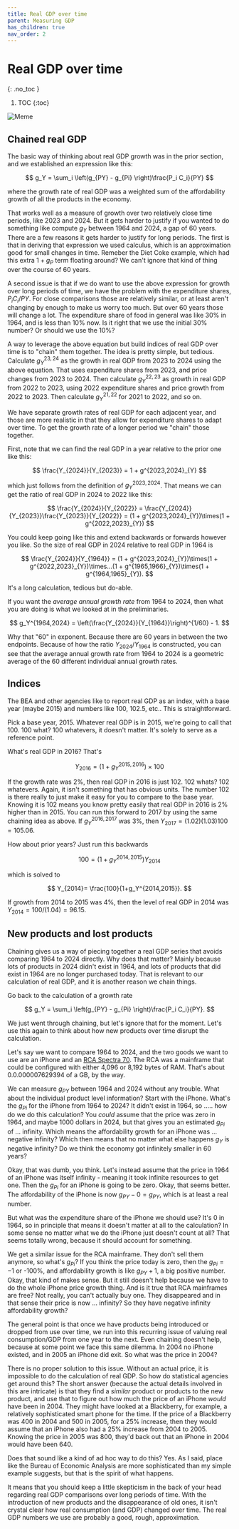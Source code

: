 ```yaml
---
title: Real GDP over time
parent: Measuring GDP
has_children: true
nav_order: 2
---
```


# Real GDP over time
{: .no_toc }

1. TOC 
{:toc}

![Meme](meme_infinite.png)

## Chained real GDP
The basic way of thinking about real GDP growth was in the prior section, and we established an expression like this:

$$
g_Y =  \sum_i \left(g_{PY} - g_{Pi} \right)\frac{P_i C_i}{PY}
$$

where the growth rate of real GDP was a weighted sum of the affordability growth of all the products in the economy. 

That works well as a measure of growth over two relatively close time periods, like 2023 and 2024. But it gets harder to justify if you wanted to do something like compute $g_Y$ between 1964 and 2024, a gap of 60 years. There are a few reasons it gets harder to justify for long periods. The first is that in deriving that expression we used calculus, which is an approximation good for small changes in time. Remeber the Diet Coke example, which had this extra $1+g_P$ term floating around? We can't ignore that kind of thing over the course of 60 years. 

A second issue is that if we do want to use the above expression for growth over long periods of time, we have the problem with the expenditure shares, $P_i C_i/PY$. For close comparisons those are relatively similar, or at least aren't changing by enough to make us worry too much. But over 60 years those will change a lot. The expenditure share of food in general was like 30% in 1964, and is less than 10% now. Is it right that we use the initial 30% number? Or should we use the 10%?

A way to leverage the above equation but build indices of real GDP over time is to "chain" them together. The idea is pretty simple, but tedious. Calculate $g^{23,24}_Y$ as the growth in real GDP from 2023 to 2024 using the above equation. That uses expenditure shares from 2023, and price changes from 2023 to 2024. Then calculate $g^{22,23}_Y$ as growth in real GDP from 2022 to 2023, using 2022 expenditure shares and price growth from 2022 to 2023. Then calculate $g^{21,22}_Y$ for 2021 to 2022, and so on. 

We have separate growth rates of real GDP for each adjacent year, and those are more realistic in that they allow for expenditure shares to adapt over time. To get the growth rate of a longer period we "chain" those together. 

First, note that we can find the real GDP in a year relative to the prior one like this:

$$
\frac{Y_{2024}}{Y_{2023}} = 1 + g^{2023,2024}_{Y}
$$

which just follows from the definition of $g^{2023,2024}_{Y}$. That means we can get the ratio of real GDP in 2024 to 2022 like this:

$$
\frac{Y_{2024}}{Y_{2022}} = \frac{Y_{2024}}{Y_{2023}}\frac{Y_{2023}}{Y_{2022}} = (1 + g^{2023,2024}_{Y})\times(1 + g^{2022,2023}_{Y})
$$

You could keep going like this and extend backwards or forwards however you like. So the size of real GDP in 2024 relative to real GDP in 1964 is

$$
\frac{Y_{2024}}{Y_{1964}} = (1 + g^{2023,2024}_{Y})\times(1 + g^{2022,2023}_{Y})\times...(1 + g^{1965,1966}_{Y})\times(1 + g^{1964,1965}_{Y}).
$$

It's a long calculation, tedious but do-able. 

If you want the *average annual growth rate* from 1964 to 2024, then what you are doing is what we looked at in the preliminaries. 

$$
g_Y^{1964,2024} = \left(\frac{Y_{2024}}{Y_{1964}}\right)^{1/60} - 1.
$$

Why that "60" in exponent. Because there are 60 years in between the two endpoints. Because of how the ratio $Y_{2024}/Y_{1964}$ is constructed, you can see that the average annual growth rate from 1964 to 2024 is a geometric average of the 60 different individual annual growth rates. 

## Indices
The BEA and other agencies like to report real GDP as an index, with a base year (maybe 2015) and numbers like 100, 102.5, etc.. This is straightforward. 

Pick a base year, 2015. Whatever real GDP is in 2015, we're going to call that 100. 100 what? 100 whatevers, it doesn't matter. It's solely to serve as a reference point. 

What's real GDP in 2016? That's

$$
Y_{2016} = (1+g_Y^{2015,2016}) \times 100
$$

If the growth rate was 2%, then real GDP in 2016 is just 102. 102 whats? 102 whatevers. Again, it isn't something that has obvious units. The number 102 is there really to just make it easy for you to compare to the base year. Knowing it is 102 means you know pretty easily that real GDP in 2016 is 2% higher than in 2015. You can run this forward to 2017 by using the same chaining idea as above. If $g_Y^{2016,2017}$ was 3%, then $Y_{2017} = (1.02)(1.03)100 = 105.06$. 

How about prior years? Just run this backwards

$$
100 = (1+g_Y^{2014,2015}) Y_{2014}
$$

which is solved to 

$$
Y_{2014}= \frac{100}{1+g_Y^{2014,2015}}.
$$

If growth from 2014 to 2015 was 4%, then the level of real GDP in 2014 was $Y_{2014} = 100/(1.04) = 96.15$. 

## New products and lost products
Chaining gives us a way of piecing together a real GDP series that avoids comparing 1964 to 2024 directly. Why does that matter? Mainly because lots of products in 2024 didn't exist in 1964, and lots of products that did exist in 1964 are no longer purchased today. That is relevant to our calculation of real GDP, and it is another reason we chain things.

Go back to the calculation of a growth rate

$$
g_Y =  \sum_i \left(g_{PY} - g_{Pi} \right)\frac{P_i C_i}{PY}.
$$

We just went through chaining, but let's ignore that for the moment. Let's use this again to think about how new products over time disrupt the calculation. 

Let's say we want to compare 1964 to 2024, and the two goods we want to use are an iPhone and an [RCA Spectra 70](https://archive.computerhistory.org/resources/text/RCA/RCA.SPECTRA70.1965.102646099.pdf). The RCA was a mainframe that could be configured with either 4,096 or 8,192 bytes of RAM. That's about 0.0.000007629394 of a GB, by the way.

We can measure $g_{PY}$ between 1964 and 2024 without any trouble. What about the individual product level information? Start with the iPhone. What's the $g_{Pi}$ for the iPhone from 1964 to 2024? It didn't exist in 1964, so ..... how do we do this calculation? You *could* assume that the price was zero in 1964, and maybe 1000 dollars in 2024, but that gives you an estimated $g_{Pi}$ of ... infinity. Which means the affordability growth for an iPhone was ... negative infinity? Which then means that no matter what else happens $g_Y$ is negative infinity? Do we think the economy got infinitely smaller in 60 years?

Okay, that was dumb, you think. Let's instead assume that the price in 1964 of an iPhone was itself infinity - meaning it took infinite resources to get one. Then the $g_{Pi}$ for an iPhone is going to be zero. Okay, that seems better. The affordability of the iPhone is now $g_{PY} - 0 = g_{PY}$, which is at least a real number. 

But what was the expenditure share of the iPhone we should use? It's 0 in 1964, so in principle that means it doesn't matter at all to the calculation? In some sense no matter what we do the iPhone just doesn't count at all? That seems totally wrong, because it should account for something. 

We get a similar issue for the RCA mainframe. They don't sell them anymore, so what's $g_{Pi}$? If you think the price today is zero, then the $g_{Pi} = -1$ or -100%, and affordability growth is like $g_{PY} + 1$, a big positive number. Okay, that kind of makes sense. But it still doesn't help because we have to do the whole iPhone price growth thing. And is it true that RCA mainframes are free? Not really, you can't actually buy one. They disappeared and in that sense their price is now ... infinity? So they have negative infinity affordability growth? 

The general point is that once we have products being introduced or dropped from use over time, we run into this recurring issue of valuing real consumption/GDP from one year to the next. Even chaining doesn't help, because at some point we face this same dilemma. In 2004 no iPhone existed, and in 2005 an iPhone did exit. So what was the price in 2004? 

There is no proper solution to this issue. Without an actual price, it is impossible to do the calculation of real GDP. So how do statistical agencies get around this? The short answer (because the actual details involved in this are intricate) is that they find a *similar* product or products to the new product, and use that to figure out how much the price of an iPhone *would* have been in 2004. They might have looked at a Blackberry, for example, a relatively sophisticated smart phone for the time. If the price of a Blackberry was 400 in 2004 and 500 in 2005, for a 25% increase, then they would assume that an iPhone also had a 25% increase from 2004 to 2005. Knowing the price in 2005 was 800, they'd back out that an iPhone in 2004 would have been 640.

Does that sound like a kind of ad hoc way to do this? Yes. As I said, place like the Bureau of Economic Analysis are more sophisticated than my simple example suggests, but that is the spirit of what happens.

It means that you should keep a little skepticism in the back of your head regarding real GDP comparisons over long periods of time. With the introduction of new products and the disappearance of old ones, it isn't crystal clear how real consumption (and GDP) changed over time. The real GDP numbers we use are probably a good, rough, approximation.

